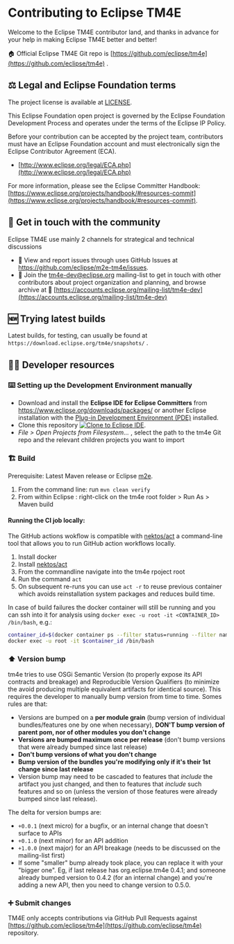 # Contributing to Eclipse TM4E

Welcome to the Eclipse TM4E contributor land, and thanks in advance for your help in making Eclipse TM4E better and better!

🏠 Official Eclipse TM4E Git repo is [https://github.com/eclipse/tm4e](https://github.com/eclipse/tm4e) .


## ⚖️ Legal and Eclipse Foundation terms

The project license is available at [LICENSE](LICENSE).

This Eclipse Foundation open project is governed by the Eclipse Foundation
Development Process and operates under the terms of the Eclipse IP Policy.

Before your contribution can be accepted by the project team,
contributors must have an Eclipse Foundation account and
must electronically sign the Eclipse Contributor Agreement (ECA).

* [http://www.eclipse.org/legal/ECA.php](http://www.eclipse.org/legal/ECA.php)

For more information, please see the Eclipse Committer Handbook:
[https://www.eclipse.org/projects/handbook/#resources-commit](https://www.eclipse.org/projects/handbook/#resources-commit).


## 💬 Get in touch with the community

Eclipse TM4E use mainly 2 channels for strategical and technical discussions

* 🐞 View and report issues through uses GitHub Issues at https://github.com/eclipse/m2e-tm4e/issues.
* 📧 Join the tm4e-dev@eclipse.org mailing-list to get in touch with other contributors about project organization and planning, and browse archive at 📜 [https://accounts.eclipse.org/mailing-list/tm4e-dev](https://accounts.eclipse.org/mailing-list/tm4e-dev)


## 🆕 Trying latest builds

Latest builds, for testing, can usually be found at `https://download.eclipse.org/tm4e/snapshots/` .


## 🧑‍💻 Developer resources

### ⌨️ Setting up the Development Environment manually

* Download and install the **Eclipse IDE for Eclipse Committers** from https://www.eclipse.org/downloads/packages/ or another Eclipse installation with the [Plug-in Development Environment (PDE)](https://www.eclipse.org/pde/) installed.
* Clone this repository <a href="https://mickaelistria.github.io/redirctToEclipseIDECloneCommand/redirect.html"><img src="https://mickaelistria.github.io/redirctToEclipseIDECloneCommand/cloneToEclipseBadge.png" alt="Clone to Eclipse IDE"/></a>.
* _File > Open Projects from Filesystem..._ , select the path to the tm4e Git repo and the relevant children projects you want to import

### 🏗️ Build

Prerequisite: Latest Maven release or Eclipse [m2e](https://www.eclipse.org/m2e/).

1. From the command line: run `mvn clean verify`
1. From within Eclipse : right-click on the tm4e root folder > Run As > Maven build

#### Running the CI job locally:

The GitHub actions wokflow is compatible with [nektos/act](https://github.com/nektos/act) a command-line tool that allows you to run GitHub action workflows locally.

1. Install docker
1. Install [nektos/act](https://github.com/nektos/act)
1. From the commandline navigate into the tm4e rpoject root
1. Run the command `act`
1. On subsequent re-runs you can use `act -r` to reuse previous container which avoids reinstallation system packages and reduces build time.

In case of build failures the docker container will still be running and you can ssh into it for analysis using `docker exec -u root -it <CONTAINER_ID> /bin/bash`, e.g.:
```bash
container_id=$(docker container ps --filter status=running --filter name=act-Build-build --format {{.ID}})
docker exec -u root -it $container_id /bin/bash
```

### ⬆️ Version bump

tm4e tries to use OSGi Semantic Version (to properly expose its API contracts and breakage) and Reproducible Version Qualifiers (to minimize the avoid producing multiple equivalent artifacts for identical source).
This requires the developer to manually bump version from time to time. Somes rules are that:

* Versions are bumped on a __per module grain__ (bump version of individual bundles/features one by one when necessary), __DON'T bump version of parent pom, nor of other modules you don't change__
* __Versions are bumped maximum once per release__ (don't bump versions that were already bumped since last release)
* __Don't bump versions of what you don't change__
* __Bump version of the bundles you're modifying only if it's their 1st change since last release__
* Version bump may need to be cascaded to features that *include* the artifact you just changed, and then to features that *include* such features and so on (unless the version of those features were already bumped since last release).

The delta for version bumps are:

* `+0.0.1` (next micro) for a bugfix, or an internal change that doesn't surface to APIs
* `+0.1.0` (next minor) for an API addition
* `+1.0.0` (next major) for an API breakage (needs to be discussed on the mailing-list first)
* If some "smaller" bump already took place, you can replace it with your "bigger one". Eg, if last release has org.eclipse.tm4e 0.4.1; and someone already bumped version to 0.4.2 (for an internal change) and you're adding a new API, then you need to change version to 0.5.0.

### ➕ Submit changes

TM4E only accepts contributions via GitHub Pull Requests against [https://github.com/eclipse/tm4e](https://github.com/eclipse/tm4e) repository.
